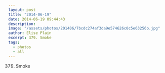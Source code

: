 ```yaml
---
layout: post
title: "2014-06-19"
date: 2014-06-19 09:44:43
description: 
image: "/assets/photos/201406/7bcdc274af3da9e574626c0c5e63256b.jpg"
author: Elise Plain
excerpt: 379. Smoke
tags: 
  - photos
  - all
---
```


379. Smoke
<p></p>

